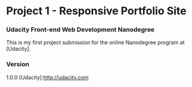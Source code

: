 # Project 1 - Responsive Portfolio Site
### Udacity Front-end Web Development Nanodegree
This is my first project submission for the online Nanodegree program at [Udacity]. 
### Version
1.0.0
[Udacity]:http://udacity.com